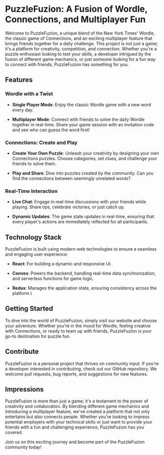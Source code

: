 # PuzzleFuzion: A Fusion of Wordle, Connections, and Multiplayer Fun


Welcome to PuzzleFuzion, a unique blend of the New York Times' Wordle, the classic game of Connections, and an exciting multiplayer feature that brings friends together for a daily challenge. This project is not just a game; it's a platform for creativity, competition, and connection. Whether you're a puzzle enthusiast looking to test your skills, a developer intrigued by the fusion of different game mechanics, or just someone looking for a fun way to connect with friends, PuzzleFuzion has something for you.

## Features


### Wordle with a Twist


- **Single Player Mode**: Enjoy the classic Wordle game with a new word every day.

- **Multiplayer Mode**: Connect with friends to solve the daily Wordle together in real-time. Share your game session with an invitation code and see who can guess the word first!


### Connections: Create and Play


- **Create Your Own Puzzle**: Unleash your creativity by designing your own Connections puzzles. Choose categories, set clues, and challenge your friends to solve them.


- **Play and Share**: Dive into puzzles created by the community. Can you find the connections between seemingly unrelated words?


### Real-Time Interaction


- **Live Chat**: Engage in real-time discussions with your friends while playing. Share tips, celebrate victories, or just catch up.


- **Dynamic Updates**: The game state updates in real-time, ensuring that every player's actions are immediately reflected for all participants.



## Technology Stack


PuzzleFuzion is built using modern web technologies to ensure a seamless and engaging user experience:


- **React**: For building a dynamic and responsive UI.

- **Convex**: Powers the backend, handling real-time data synchronization, and serverless functions for game logic.

- **Redux**: Manages the application state, ensuring consistency across the platform.\



## Getting Started


To dive into the world of PuzzleFuzion, simply visit our website and choose your adventure. Whether you're in the mood for Wordle, feeling creative with Connections, or ready to team up with friends, PuzzleFuzion is your go-to destination for puzzle fun.


## Contribute


PuzzleFuzion is a personal project that thrives on community input. If you're a developer interested in contributing, check out our GitHub repository. We welcome pull requests, bug reports, and suggestions for new features.


## Impressions


PuzzleFuzion is more than just a game; it's a testament to the power of creativity and collaboration. By blending different game mechanics and introducing a multiplayer feature, we've created a platform that not only entertains but also connects people. Whether you're looking to impress potential employers with your technical skills or just want to provide your friends with a fun and challenging experience, PuzzleFuzion has you covered.


Join us on this exciting journey and become part of the PuzzleFuzion community today!